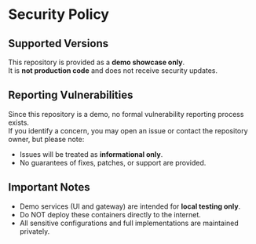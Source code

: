 # Security Policy

## Supported Versions
This repository is provided as a **demo showcase only**.  
It is **not production code** and does not receive security updates.

## Reporting Vulnerabilities
Since this repository is a demo, no formal vulnerability reporting process exists.  
If you identify a concern, you may open an issue or contact the repository owner, but please note:

- Issues will be treated as **informational only**.  
- No guarantees of fixes, patches, or support are provided.  

## Important Notes
- Demo services (UI and gateway) are intended for **local testing only**.  
- Do NOT deploy these containers directly to the internet.  
- All sensitive configurations and full implementations are maintained privately.

